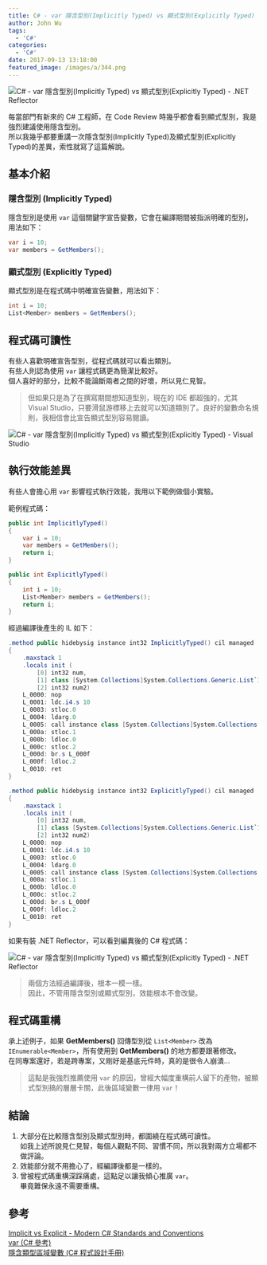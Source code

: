 ```yaml
---
title: C# - var 隱含型別(Implicitly Typed) vs 顯式型別(Explicitly Typed)
author: John Wu
tags:
  - 'C#'
categories:
  - 'C#'
date: 2017-09-13 13:18:00
featured_image: /images/a/344.png
---
```

![C# - var 隱含型別(Implicitly Typed) vs 顯式型別(Explicitly Typed) - .NET Reflector](/images/a/344.png)

每當部門有新來的 C# 工程師，在 Code Review 時幾乎都會看到顯式型別，我是強烈建議使用隱含型別。  
所以我幾乎都要重講一次隱含型別(Implicitly Typed)及顯式型別(Explicitly Typed)的差異，索性就寫了這篇解說。  

<!-- more -->

## 基本介紹

### 隱含型別 (Implicitly Typed)

隱含型別是使用 `var` 這個關鍵字宣告變數，它會在編譯期間被指派明確的型別，用法如下：
```cs
var i = 10; 
var members = GetMembers();
```

### 顯式型別 (Explicitly Typed)

顯式型別是在程式碼中明確宣告變數，用法如下：
```cs
int i = 10;
List<Member> members = GetMembers();
```

## 程式碼可讀性

有些人喜歡明確宣告型別，從程式碼就可以看出類別。  
有些人則認為使用 `var` 讓程式碼更為簡潔比較好。  
個人喜好的部分，比較不能論斷兩者之間的好壞，所以見仁見智。  

> 但如果只是為了在撰寫期間想知道型別，現在的 IDE 都超強的，尤其 Visual Studio，只要滑鼠游標移上去就可以知道類別了。良好的變數命名規則，我相信會比宣告顯式型別容易閱讀。  

![C# - var 隱含型別(Implicitly Typed) vs 顯式型別(Explicitly Typed) - Visual Studio](/images/a/343.png)

## 執行效能差異

有些人會擔心用 `var` 影響程式執行效能，我用以下範例做個小實驗。

範例程式碼：
```cs
public int ImplicitlyTyped()
{
    var i = 10;
    var members = GetMembers();
    return i;
}

public int ExplicitlyTyped()
{
    int i = 10;
    List<Member> members = GetMembers();
    return i;
}
```

經過編譯後產生的 IL 如下：
```cs
.method public hidebysig instance int32 ImplicitlyTyped() cil managed
{
    .maxstack 1
    .locals init (
        [0] int32 num,
        [1] class [System.Collections]System.Collections.Generic.List`1<class Example.Member> list,
        [2] int32 num2)
    L_0000: nop 
    L_0001: ldc.i4.s 10
    L_0003: stloc.0 
    L_0004: ldarg.0 
    L_0005: call instance class [System.Collections]System.Collections.Generic.List`1<class Example.Member> Example.MyExample::GetMembers()
    L_000a: stloc.1 
    L_000b: ldloc.0 
    L_000c: stloc.2 
    L_000d: br.s L_000f
    L_000f: ldloc.2 
    L_0010: ret 
}

.method public hidebysig instance int32 ExplicitlyTyped() cil managed
{
    .maxstack 1
    .locals init (
        [0] int32 num,
        [1] class [System.Collections]System.Collections.Generic.List`1<class Example.Member> list,
        [2] int32 num2)
    L_0000: nop 
    L_0001: ldc.i4.s 10
    L_0003: stloc.0 
    L_0004: ldarg.0 
    L_0005: call instance class [System.Collections]System.Collections.Generic.List`1<class Example.Member> Example.MyExample::GetMembers()
    L_000a: stloc.1 
    L_000b: ldloc.0 
    L_000c: stloc.2 
    L_000d: br.s L_000f
    L_000f: ldloc.2 
    L_0010: ret 
}
```

如果有裝 .NET Reflector，可以看到編異後的 C# 程式碼：  

![C# - var 隱含型別(Implicitly Typed) vs 顯式型別(Explicitly Typed) - .NET Reflector](/images/a/344.png)

> 兩個方法經過編譯後，根本一模一樣。  
> 因此，不管用隱含型別或顯式型別，效能根本不會改變。  

## 程式碼重構

承上述例子，如果 **GetMembers()** 回傳型別從 `List<Member>` 改為 `IEnumerable<Member>`，所有使用到 **GetMembers()** 的地方都要跟著修改。  
在同專案還好，若是跨專案，又剛好是基底元件時，真的是很令人崩潰...

> 這點是我強烈推薦使用 `var` 的原因，曾經大幅度重構前人留下的產物，被顯式型別搞的層層卡關，此後區域變數一律用 `var`！  

## 結論

1. 大部分在比較隱含型別及顯式型別時，都圍繞在程式碼可讀性。  
如我上述所說見仁見智，每個人觀點不同、習慣不同，所以我對兩方立場都不做評論。  
2. 效能部分就不用擔心了，經編譯後都是一樣的。  
3. 曾被程式碼重構深踩痛處，這點足以讓我傾心推廣 `var`。  
畢竟難保永遠不需要重構。

## 參考

[Implicit vs Explicit - Modern C# Standards and Conventions](https://goo.gl/HyEEeW)  
[var (C# 參考)](https://docs.microsoft.com/zh-tw/dotnet/csharp/language-reference/keywords/var)  
[隱含類型區域變數 (C# 程式設計手冊)](https://docs.microsoft.com/zh-tw/dotnet/csharp/programming-guide/classes-and-structs/implicitly-typed-local-variables)  